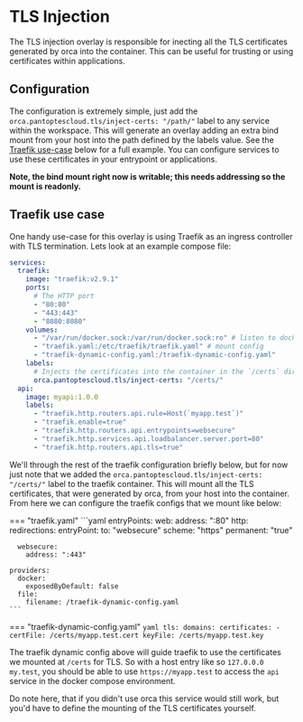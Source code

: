 # TLS Injection

The TLS injection overlay is responsible for inecting all the TLS certificates generated by orca into the container. This can be useful for trusting or using certificates within applications. 

## Configuration

The configuration is extremely simple, just add the `orca.pantoptescloud.tls/inject-certs: "/path/"` label to any service within the workspace. This will generate an overlay adding an extra bind mount from your host into the path defined by the labels value. See the [Traefik use-case](#traefik-use-case) below for a full example. You can configure services to use these certificates in your entrypoint or applications.

**Note, the bind mount right now is writable; this needs addressing so the mount is readonly.**

## Traefik use case

One handy use-case for this overlay is using Traefik as an ingress controller with TLS termination. Lets look at an example compose file:

```yaml
services:
  traefik:
    image: "traefik:v2.9.1"
    ports:
      # The HTTP port
      - "80:80"
      - "443:443"
      - "8080:8080"
    volumes:
      - "/var/run/docker.sock:/var/run/docker.sock:ro" # listen to docker events
      - "traefik.yaml:/etc/traefik/traefik.yaml" # mount config
      - "traefik-dynamic-config.yaml:/traefik-dynamic-config.yaml"
    labels:
      # Injects the certificates into the container in the `/certs` directory
      orca.pantoptescloud.tls/inject-certs: "/certs/"
  api:
    image: myapi:1.0.0
    labels:
      - "traefik.http.routers.api.rule=Host(`myapp.test`)"
      - "traefik.enable=true"
      - "traefik.http.routers.api.entrypoints=websecure"
      - "traefik.http.services.api.loadbalancer.server.port=80"
      - "traefik.http.routers.api.tls=true"
```

We'll through the rest of the traefik configuration briefly below, but for now just note that we added the `orca.pantoptescloud.tls/inject-certs: "/certs/"` label to the traefik container. This will mount all the TLS certificates, that were generated by orca, from your host into the container. From here we can configure the traefik configs that we mount like below:

=== "traefik.yaml"
    ```yaml
    entryPoints:
      web:
        address: ":80"
        http:
          redirections:
            entryPoint:
              to: "websecure"
              scheme: "https"
              permanent: "true"

      websecure:
        address: ":443"

    providers:
      docker:
        exposedByDefault: false
      file:
        filename: /traefik-dynamic-config.yaml
    ```
=== "traefik-dynamic-config.yaml"
    ```yaml
    tls:
      domains:
      certificates:
        - certFile: /certs/myapp.test.cert
          keyFile: /certs/myapp.test.key
    ```

The traefik dynamic config above will guide traefik to use the certificates we mounted at `/certs` for TLS. So with a host entry like so `127.0.0.0 my.test`, you should be able to use `https://myapp.test` to access the `api` service in the docker compose environment.

Do note here, that if you didn't use orca this service would still work, but you'd have to define the mounting of the TLS certificates yourself.
